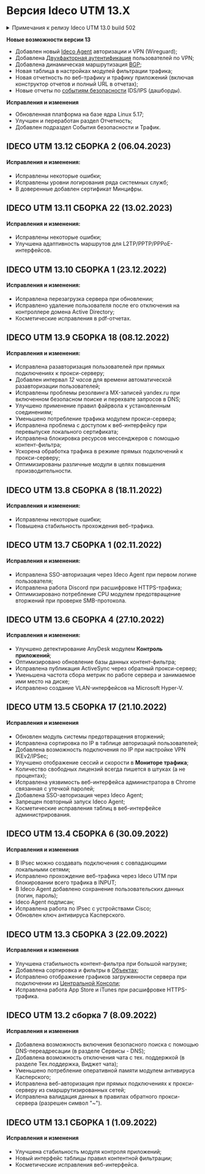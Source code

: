 # Версия Ideco UTM 13.X

<details>

<summary>Примечания к релизу Ideco UTM 13.0 build 502</summary>

**Дата выхода версии**: 25.08.2022.

Техническая поддержка и обратная связь (поможет нам улучшить продукт):

* Обсудить версию в телеграмм-канале с разработчиками: [https://t.me/idecoutm](https://t.me/idecoutm);
* Портал технической поддержки: [https://help.ideco.ru/](https://help.ideco.ru/);
* Электронная почта: help@ideco.ru;
* Telegram: [ideco.bot](https://telegram.im/@ideco_support_bot).


[Скачать Ideco UTM 10](https://my.ideco.ru/). \
Автоматическая регистрация тестовой лицензии: my.ideco.ru (полный функционал на 40 дней и 10 000 пользователей). 

**Обновление с релизов Ideco UTM 8.12 и старше**

Обновление с релиза Ideco UTM 13 возможно через автоматические обновления (тестовый канал, будет доступна в ближайшее время). \
Обновление с релизов 8.х, 9.х, 10.х, 11.х, 12.х возможно через автоматические обновления с промежуточным обновлением до версий 9.11, 10.7, 11.10, 12.8.

**Обновление с версии Ideco UTM 7.9.9**

Прямое обновление до версии 13 напрямую невозможно.\
Возможна миграция настроек (загрузка бэкапа настроек) на предварительно установленную версию [9.11](https://storage.yandexcloud.net/ideco-utm-iso/Ideco-UTM-9-11-2.iso) и дальнейшее обновление до версии 13.0 с помощью автоматического обновления.

</details>

**Новые возможности версии 13**

* Добавлен новый [Ideco Agent](../settings/users/ideco-agent.md) авторизации и VPN (Wireguard);
* Добавлена [Двухфакторная аутентификация](../settings/users/two-factor-authentication.md) пользователей по VPN;
* Добавлена динамическая маршрутизация [BGP](../settings/services/bgp.md);
* Новая таблица в настройках модулей фильтрации трафика;
* Новая отчетность по веб-трафику и трафику приложений (включая конструктор отчетов и полный URL в отчетах);
* Новые отчеты по [событиям безопасности](../settings/reports/security-events.md) IDS/IPS (дашборды).

**Исправления и изменения**

* Обновленная платформа на базе ядра Linux 5.17;
* Улучшен и переработан раздел Отчетность;
* Добавлен подраздел События безопасности и Трафик.


## IDECO UTM 13.12 СБОРКА 2 (06.04.2023)

#### Исправления и изменения:

* Исправлены некоторые ошибки;
* Исправлены уровни логирования ряда системных служб;
* В доверенные добавлен сертификат Минцифры.

## IDECO UTM 13.11 СБОРКА 22 (13.02.2023)

#### Исправления и изменения:

* Исправлены некоторые ошибки;
* Улучшена адаптивность маршрутов для L2TP/PPTP/PPPoE-интерфейсов.

## IDECO UTM 13.10 СБОРКА 1 (23.12.2022)

#### Исправления и изменения:
* Исправлена перезагрузка сервера при обновлении; 
* Исправлено удаление пользователя после его отключения на контроллере домена Active Directory; 
* Косметические исправления в pdf-отчетах.

## IDECO UTM 13.9 СБОРКА 18 (08.12.2022)

#### Исправления и изменения:

* Исправлена разавторизация пользователей при прямых подключениях к прокси-серверу;
* Добавлен интервал *12 часов* для времени автоматической разавторизации пользователей;
* Исправлены проблемы резолвинга MX-записей yandex.ru при включенном безопасном поиске и перехвате запросов в DNS;
* Улучшено применение правил файрвола к установленным соединениям;
* Уменьшено потребление трафика модулем прокси-сервера;
* Исправлена проблема с доступом к веб-интерфейсу при перевыпуске локального сертификата;
* Исправлена блокировка ресурсов мессенджеров с помощью контент-фильтра;
* Ускорена обработка трафика в режиме прямых подключений к прокси-серверу;
* Оптимизированы различные модули в целях повышения производительности.

## IDECO UTM 13.8 СБОРКА 8 (18.11.2022)

#### Исправления и изменения:

* Исправлены некоторые ошибки;
* Повышена стабильность прохождения веб-трафика.

## IDECO UTM 13.7 СБОРКА 1 (02.11.2022)

#### Исправления и изменения:

* Исправлена SSO-авторизация через Ideco Agent при первом логине пользователя;
* Исправлена работа Discord при расшифровке HTTPS-трафика;
* Оптимизировано потребление CPU модулем предотвращение вторжений при проверке SMB-протокола.

## IDECO UTM 13.6 СБОРКА 4 (27.10.2022)

#### Исправления и изменения:

* Улучшено детектирование AnyDesk модулем **Контроль приложений**;
* Оптимизировано обновление базы данных контент-фильтра;
* Исправлена публикация ActiveSync через обратный прокси-сервер;
* Уменьшена частота сбора метрик по работе сервера и занимаемое ими место на диске;
* Исправлено создание VLAN-интерфейсов на Microsoft Hyper-V.

## IDECO UTM 13.5 СБОРКА 17 (21.10.2022)

#### Исправления и изменения

- Обновлен модуль системы предотвращения вторжений;
- Исправлена сортировка по IP в таблице авторизаций пользователей;
- Добавлена возможность подключения по IP при настройке VPN IKEv2/IPSec;
- Улучшено отображение сессий и скорости в **Мониторе трафика**;
- Количество свободных лицензий всегда пишется в штуках (а не процентах);
- Исправлена уязвимость веб-интерфейса администратора в Chrome связанная с утечкой паролей;
- Добавлена SSO-авторизация через Ideco Agent;
- Запрещен повторный запуск Ideco Agent;
- Косметические исправления таблиц в веб-интерфейсе администрирования.


## IDECO UTM 13.4 СБОРКА 6 (30.09.2022)

#### Исправления и изменения

* В IPsec можно создавать подключения с совпадающими локальными сетями;
* Исправлено прохождение веб-трафика через Ideco UTM при блокировании всего трафика в INPUT;
* В Ideco Agent добавлено сохранение пользовательских данных (логин, пароль);
* Ideco Agent подписан;
* Исправлена работа по IPsec с устройствами Cisco;
* Обновлен ключ антивируса Касперского.

## IDECO UTM 13.3 СБОРКА 3 (22.09.2022)

#### Исправления и изменения

* Улучшена стабильность контент-фильтра при большой нагрузке;
* Добавлена сортировка и фильтры в [Объектах](../settings/access-rules/aliases.md);
* Исправлено отображение графиков загруженности сервера при подключении из [Центральной Консоли](../settings/server-management/central-console.md);
* Исправлена работа App Store и iTunes при расшифровке HTTPS-трафика.

## IDECO UTM 13.2 сборка 7 (8.09.2022)

#### Исправления и изменения

* Добавлена возможность включения безопасного поиска с помощью DNS-переадресации (в разделе Сервисы - DNS);
* Добавлена возможность отключения чата с тех. поддержкой (в разделе Тех.поддержка, Виджет чата);
* Уменьшено потребление оперативной памяти модулем антивируса Касперского;
* Исправлена веб-авторизация при прямых подключениях к прокси-серверу из смаршрутизированных сетей;
* Исправлена валидация данных в правилах обратного прокси-сервера (разрешен символ "~").

## IDECO UTM 13.1 СБОРКА 1 (1.09.2022)

#### Исправления и изменения

* Улучшена стабильность модуля контроля приложений;
* Новый интерфейс таблицы правил контентной фильтрации;
* Косметические исправления веб-интерфейса.

